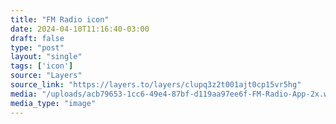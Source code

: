 ```yaml
---
title: "FM Radio icon"
date: 2024-04-10T11:16:40-03:00
draft: false
type: "post"
layout: "single"
tags: ['icon']
source: "Layers"
source_link: "https://layers.to/layers/clupq3z2t001ajt0cp15vr5hg"
media: "/uploads/acb79653-1cc6-49e4-87bf-d119aa97ee6f-FM-Radio-App-2x.webp"
media_type: "image"
---
```


